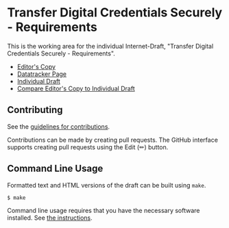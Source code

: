 # Transfer Digital Credentials Securely - Requirements

This is the working area for the individual Internet-Draft, "Transfer Digital Credentials Securely - Requirements".

* [Editor's Copy](https://dimmyvi.github.io/tigress-requirements/#go.draft-tigress-requirements.html)
* [Datatracker Page](https://datatracker.ietf.org/doc/draft-tigress-requirements)
* [Individual Draft](https://datatracker.ietf.org/doc/html/draft-tigress-requirements)
* [Compare Editor's Copy to Individual Draft](https://dimmyvi.github.io/tigress-requirements/#go.draft-tigress-requirements.diff)


## Contributing

See the
[guidelines for contributions](https://github.com/dimmyvi/tigress-requirements/blob/main/CONTRIBUTING.md).

Contributions can be made by creating pull requests.
The GitHub interface supports creating pull requests using the Edit (✏) button.


## Command Line Usage

Formatted text and HTML versions of the draft can be built using `make`.

```sh
$ make
```

Command line usage requires that you have the necessary software installed.  See
[the instructions](https://github.com/martinthomson/i-d-template/blob/main/doc/SETUP.md).

